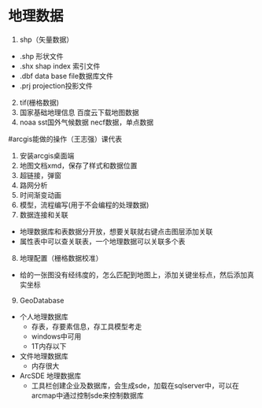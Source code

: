 # 地理数据
1. shp（矢量数据）
* .shp 形状文件
* .shx shap index 索引文件
* .dbf data base file数据库文件
* .prj projection投影文件
2. tif(栅格数据)
3. 国家基础地理信息 百度云下载地图数据
4. noaa sst国外气候数据 necf数据，单点数据

#arcgis能做的操作（王志强）课代表
1. 安装arcgis桌面端
2. 地图文档xmd，保存了样式和数据位置
3. 超链接，弹窗
4. 路网分析
5. 时间渐变动画
6. 模型，流程编写(用于不会编程的处理数据)
7. 数据连接和关联
  * 地理数据库和表数据分开放，想要关联就右键点击图层添加关联
  * 属性表中可以查关联表，一个地理数据可以关联多个表
8. 地理配置（栅格数据校准）
  * 给的一张图没有经纬度的，怎么匹配到地图上，添加关键坐标点，然后添加真实坐标
9. GeoDatabase
  * 个人地理数据库
    * 存表，存要素信息，存工具模型考走
    * windows中可用
    * 1T内存以下
  * 文件地理数据库
    * 内存很大
  * ArcSDE 地理数据库
    * 工具栏创建企业及数据库，会生成sde，加载在sqlserver中，可以在arcmap中通过控制sde来控制数据库